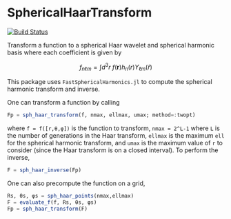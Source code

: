 # SphericalHaarTransform

[![Build Status](https://github.com/ariaradick/SphericalHaarTransform.jl/actions/workflows/CI.yml/badge.svg?branch=main)](https://github.com/ariaradick/SphericalHaarTransform.jl/actions/workflows/CI.yml?query=branch%3Amain)

Transform a function to a spherical Haar wavelet and spherical harmonic basis where each coefficient is given by

$$
f_{n \ell m} = \int d^3 r \: f(\textbf{r}) h_n(r) Y_{\ell m}(\hat{r})
$$

This package uses `FastSphericalHarmonics.jl` to compute the spherical harmonic transform and inverse.

One can transform a function by calling
```jl
Fp = sph_haar_transform(f, nmax, ellmax, umax; method=:twopt)
```
where `f = f([r,θ,φ])` is the function to transform, `nmax = 2^L-1` where `L` is the number of generations in the Haar transform, `ellmax` is the maximum `ell` for the spherical harmonic transform, and `umax` is the maximum value of `r` to consider (since the Haar transform is on a closed interval). To perform the inverse,
```jl
F = sph_haar_inverse(Fp)
```

One can also precompute the function on a grid,
```jl
Rs, θs, φs = sph_haar_points(nmax,ellmax)
F = evaluate_f(f, Rs, θs, φs)
Fp = sph_haar_transform(F)
```